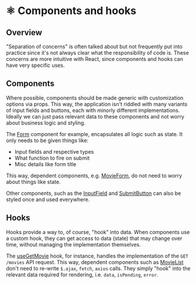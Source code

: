 # ⚛️  Components and hooks

## Overview

"Separation of concerns" is often talked about but not frequently put into practice since it's not always clear what the responsibility of code is. These concerns are more intuitive with React, since components and hooks can have very specific uses.

## Components

Where possible, components should be made generic with customization options via props. This way, the application isn't riddled with many variants of input fields and buttons, each with minorly different implementations. Ideally we can just pass relevant data to these components and not worry about business logic and styling.

The [Form](/client/src/components/Form.jsx) component for example, encapsulates all logic such as state. It only needs to be given things like:

- Input fields and respective types
- What function to fire on submit
- Misc details like form title

This way, dependent components, e.g. [MovieForm](/client/src/features/MoviesList/components/MovieForm.jsx), do not need to worry about things like state.

Other components, such as the [InputField](/client/src/components/InputField.jsx) and [SubmitButton](/client/src/components/SubmitButton.jsx) can also be styled once and used everywhere.

## Hooks

Hooks provide a way to, of course, "hook" into data. When components use a custom hook, they can get access to data (state) that may change over time, without managing the implementation themselves.

The [useGetMovie](/client/src/features/MoviesList/api/useGetMovies.js) hook, for instance, handles the implementation of the `GET /movies` API request. This way, dependent components such as [MovieList](/client/src/features/MoviesList/index.jsx) don't need to re-write `$.ajax`, `fetch`, `axios` calls. They simply "hook" into the relevant data required for rendering, i.e. `data`, `isPending`, `error`.